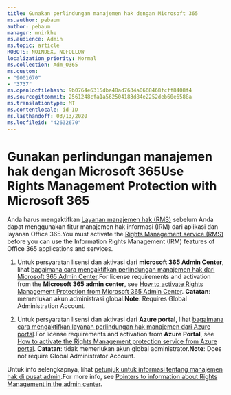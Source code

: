 ```yaml
---
title: Gunakan perlindungan manajemen hak dengan Microsoft 365
ms.author: pebaum
author: pebaum
manager: mnirkhe
ms.audience: Admin
ms.topic: article
ROBOTS: NOINDEX, NOFOLLOW
localization_priority: Normal
ms.collection: Adm_O365
ms.custom:
- "9001670"
- "3737"
ms.openlocfilehash: 9b0764e6315dba48ad7634a0668468fcff8408f4
ms.sourcegitcommit: 2561248cfa1a562504183d84e2252deb60e6588a
ms.translationtype: MT
ms.contentlocale: id-ID
ms.lasthandoff: 03/13/2020
ms.locfileid: "42632670"
---
```

# <a name="use-rights-management-protection-with-microsoft-365"></a><span data-ttu-id="9ba10-102">Gunakan perlindungan manajemen hak dengan Microsoft 365</span><span class="sxs-lookup"><span data-stu-id="9ba10-102">Use Rights Management Protection with Microsoft 365</span></span>

<span data-ttu-id="9ba10-103">Anda harus mengaktifkan [Layanan manajemen hak (RMS)](https://docs.microsoft.com/azure/information-protection/what-is-azure-rms) sebelum Anda dapat menggunakan fitur manajemen hak informasi (IRM) dari aplikasi dan layanan Office 365.</span><span class="sxs-lookup"><span data-stu-id="9ba10-103">You must activate the [Rights Management service (RMS)](https://docs.microsoft.com/azure/information-protection/what-is-azure-rms) before you can use the Information Rights Management (IRM) features of Office 365 applications and services.</span></span>

1. <span data-ttu-id="9ba10-104">Untuk persyaratan lisensi dan aktivasi dari **microsoft 365 Admin Center**, lihat [bagaimana cara mengaktifkan perlindungan manajemen hak dari Microsoft 365 Admin Center](https://docs.microsoft.com/azure/information-protection/activate-office365).</span><span class="sxs-lookup"><span data-stu-id="9ba10-104">For license requirements and activation from the **Microsoft 365 admin center**, see [How to activate Rights Management Protection from Microsoft 365 Admin Center](https://docs.microsoft.com/azure/information-protection/activate-office365).</span></span> <span data-ttu-id="9ba10-105">**Catatan**: memerlukan akun administrasi global.</span><span class="sxs-lookup"><span data-stu-id="9ba10-105">**Note**: Requires Global Administration Account.</span></span>

2. <span data-ttu-id="9ba10-106">Untuk persyaratan lisensi dan aktivasi dari **Azure portal**, lihat [bagaimana cara mengaktifkan layanan perlindungan hak manajemen dari Azure portal](https://docs.microsoft.com/azure/information-protection/activate-azure).</span><span class="sxs-lookup"><span data-stu-id="9ba10-106">For license requirements and activation from **Azure Portal**, see [How to activate the Rights Management protection service from Azure portal](https://docs.microsoft.com/azure/information-protection/activate-azure).</span></span> <span data-ttu-id="9ba10-107">**Catatan**: tidak memerlukan akun global administrator.</span><span class="sxs-lookup"><span data-stu-id="9ba10-107">**Note**: Does not require Global Administrator Account.</span></span>
 

<span data-ttu-id="9ba10-108">Untuk info selengkapnya, lihat [petunjuk untuk informasi tentang manajemen hak di pusat admin](https://docs.microsoft.com/office365/enterprise/activate-rms-in-office-365).</span><span class="sxs-lookup"><span data-stu-id="9ba10-108">For more info, see [Pointers to information about Rights Management in the admin center](https://docs.microsoft.com/office365/enterprise/activate-rms-in-office-365).</span></span>
